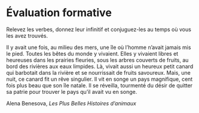 # Évaluation formative

Relevez les verbes, donnez leur infinitif et conjuguez-les au temps où vous les avez trouvés.

Il y avait une fois, au milieu des mers, une île où l’homme n’avait jamais mis le pied. Toutes les bêtes du monde y vivaient. Elles y vivaient libres et heureuses dans les prairies fleuries, sous les arbres couverts de fruits, au bord des rivières aux eaux limpides. Là, vivait aussi un heureux petit canard qui barbotait dans la rivière et se nourrissait de fruits savoureux. Mais, une nuit, ce canard fit un rêve singulier. Il vit en songe un pays magnifique, cent fois plus beau que son île natale. Il se réveilla, tourmenté du désir de quitter sa patrie pour trouver le pays qu’il avait vu en songe.

Alena Benesova, *Les Plus Belles Histoires d’animaux*
